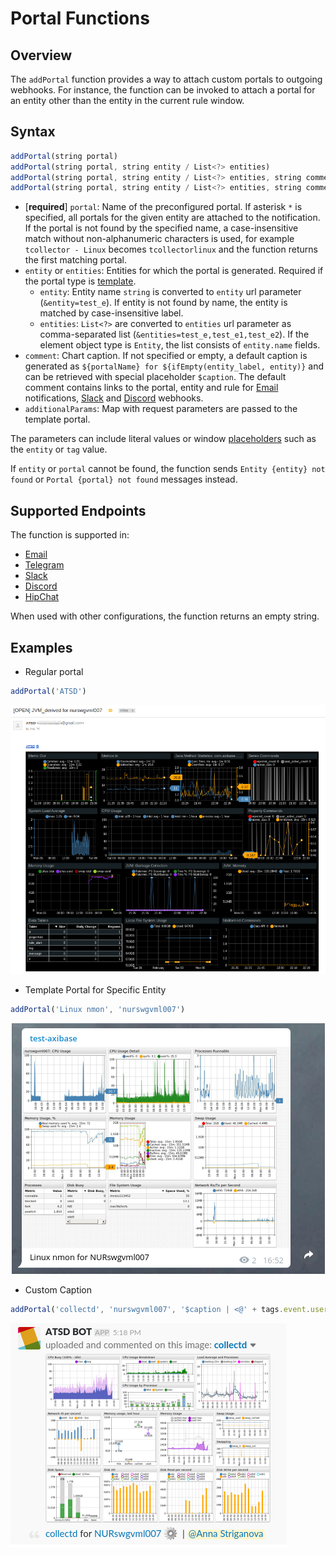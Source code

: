 # Portal Functions

## Overview

The `addPortal` function provides a way to attach custom portals to outgoing webhooks. For instance, the function can be invoked to attach a portal for an entity other than the entity in the current rule window.

## Syntax

```javascript
addPortal(string portal)
addPortal(string portal, string entity / List<?> entities)
addPortal(string portal, string entity / List<?> entities, string comment)
addPortal(string portal, string entity / List<?> entities, string comment, [] additionalParams)
```

* [**required**] `portal`: Name of the preconfigured portal. If asterisk `*` is specified, all portals for the given entity are attached to the notification. If the portal is not found by the specified name, a case-insensitive match without non-alphanumeric characters is used, for example `tcollector - Linux` becomes `tcollectorlinux` and the function returns the first matching portal.
* `entity` or `entities`: Entities for which the portal is generated. Required if the portal type is [template](../portals/portals-overview.md#template-portals).
  * `entity`: Entity name `string` is converted to `entity` url parameter (`&entity=test_e`). If entity is not found by name, the entity is matched by case-insensitive label.
  * `entities`: `List<?>` are converted to `entities` url parameter as comma-separated list (`&entities=test_e,test_e1,test_e2`). If the element object type is `Entity`, the list consists of `entity.name` fields.
* `comment`: Chart caption. If not specified or empty, a default caption is generated as `${portalName} for ${ifEmpty(entity_label, entity)}` and can be retrieved with special placeholder `$caption`. The default comment contains links to the portal, entity and rule for [Email](email.md) notifications, [Slack](notifications/slack.md) and [Discord](notifications/discord.md) webhooks.
* `additionalParams`: Map with request parameters are passed to the template portal.

The parameters can include literal values or window [placeholders](placeholders.md) such as the `entity` or `tag` value.

If `entity` or `portal` cannot be found, the function sends `Entity {entity} not found` or `Portal {portal} not found` messages instead.

## Supported Endpoints

The function is supported in:

* [Email](email.md)
* [Telegram](notifications/telegram.md)
* [Slack](notifications/slack.md)
* [Discord](notifications/discord.md)
* [HipChat](notifications/hipchat.md)

When used with other configurations, the function returns an empty string.

## Examples

* Regular portal

```javascript
addPortal('ATSD')
```

![](./images/functions-portal-1.png)

* Template Portal for Specific Entity

```javascript
addPortal('Linux nmon', 'nurswgvml007')
```

![](./images/functions-portal-2.png)

* Custom Caption

```javascript
addPortal('collectd', 'nurswgvml007', '$caption | <@' + tags.event.user + '>')
```

![](./images/functions-portal-3.png)

